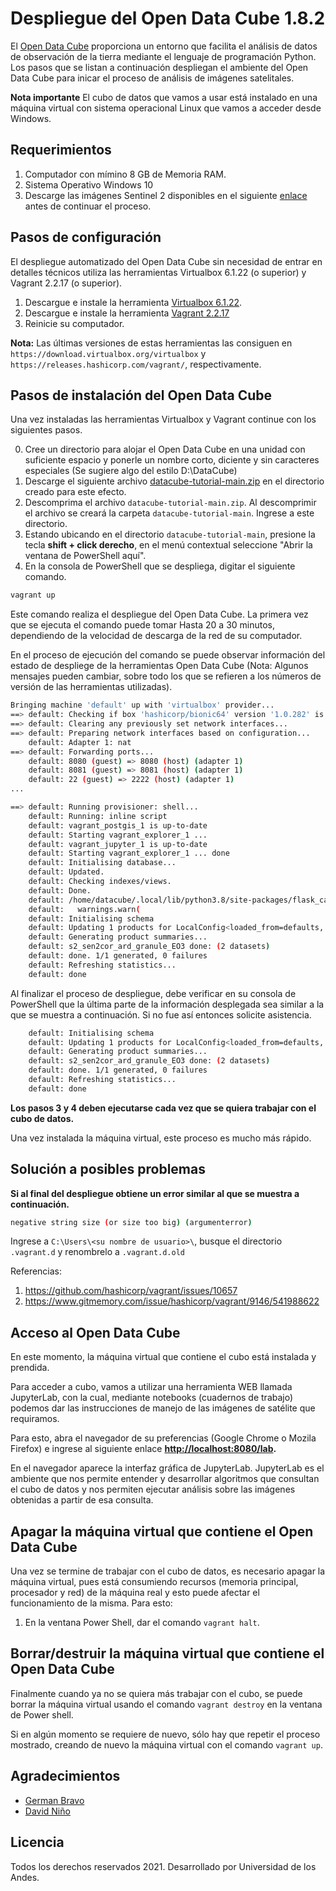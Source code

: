 # Despliegue del Open Data Cube 1.8.2

El [Open Data Cube](https://www.opendatacube.org/) proporciona un entorno que facilita el análisis de datos de observación de la tierra mediante el lenguaje de programación Python. Los pasos que se listan a continuación despliegan el ambiente del Open Data Cube para inicar el proceso de análisis de imágenes satelitales.

**Nota importante**
El cubo de datos que vamos a usar está instalado en una máquina virtual con sistema operacional Linux que vamos a acceder desde Windows.

## Requerimientos

1. Computador con mímino 8 GB de Memoria RAM.
2. Sistema Operativo Windows 10
3. Descarge las imágenes Sentinel 2 disponibles en el siguiente [enlace](https://drive.google.com/drive/folders/1eNWlKCcia3FsnhFA7k61m3pnkFp3OiF6?usp=sharing) antes de continuar el proceso.

## Pasos de configuración

El despliegue automatizado del Open Data Cube sin necesidad de entrar en detalles técnicos utiliza las herramientas Virtualbox 6.1.22 (o superior) y Vagrant 2.2.17 (o superior). 

1. Descargue e instale la herramienta [Virtualbox 6.1.22](https://download.virtualbox.org/virtualbox/6.1.22/VirtualBox-6.1.22-144080-Win.exe).
2. Descargue e instale la herramienta [Vagrant 2.2.17](https://releases.hashicorp.com/vagrant/2.2.17/vagrant_2.2.17_x86_64.msi)
3. Reinicie su computador.

**Nota:** Las últimas versiones de estas herramientas las consiguen en `https://download.virtualbox.org/virtualbox` y `https://releases.hashicorp.com/vagrant/`, respectivamente.

## Pasos de instalación del Open Data Cube 

Una vez instaladas las herramientas Virtualbox y Vagrant continue con los siguientes pasos.

0. Cree un directorio para alojar el Open Data Cube en una unidad con suficiente espacio y ponerle un nombre corto, diciente y sin caracteres especiales (Se sugiere algo del estilo D:\DataCube)
1. Descarge el siguiente archivo [datacube-tutorial-main.zip](https://github.com/MINE-Coursera/GEO_M4_DataCube/archive/refs/heads/main.zip) en el directorio creado para este efecto.
2. Descomprima el archivo `datacube-tutorial-main.zip`. Al descomprimir el archivo se creará la carpeta `datacube-tutorial-main`. Ingrese a este directorio.
3. Estando ubicando en el directorio `datacube-tutorial-main`, presione la tecla **shift + click derecho**, en el menú contextual seleccione "Abrir la ventana de PowerShell aquí".
4. En la consola de PowerShell que se despliega, digitar el siguiente comando.

```bash 
vagrant up
```

Este comando realiza el despliegue del Open Data Cube. La primera vez que se ejecuta el comando puede tomar Hasta 20 a 30 minutos, dependiendo de la velocidad de descarga de la red de su computador. 

En el proceso de ejecución del comando se puede observar información del estado de despliege de la herramientas Open Data Cube (Nota: Algunos mensajes pueden cambiar, sobre todo los que se refieren a los números de versión de las herramientas utilizadas).

```bash
Bringing machine 'default' up with 'virtualbox' provider...
==> default: Checking if box 'hashicorp/bionic64' version '1.0.282' is up to date...
==> default: Clearing any previously set network interfaces...
==> default: Preparing network interfaces based on configuration...
    default: Adapter 1: nat
==> default: Forwarding ports...
    default: 8080 (guest) => 8080 (host) (adapter 1)
    default: 8081 (guest) => 8081 (host) (adapter 1)
    default: 22 (guest) => 2222 (host) (adapter 1)
...

==> default: Running provisioner: shell...
    default: Running: inline script
    default: vagrant_postgis_1 is up-to-date
    default: Starting vagrant_explorer_1 ...
    default: vagrant_jupyter_1 is up-to-date
    default: Starting vagrant_explorer_1 ... done
    default: Initialising database...
    default: Updated.
    default: Checking indexes/views.
    default: Done.
    default: /home/datacube/.local/lib/python3.8/site-packages/flask_caching/__init__.py:201: UserWarning: Flask-Caching: CACHE_TYPE is set to null, caching is effectively disabled.
    default:   warnings.warn(
    default: Initialising schema
    default: Updating 1 products for LocalConfig<loaded_from=defaults, environment='default', config={'db_hostname': 'postgis', 'db_port': '5432', 'db_database': 'datacube', 'db_username': 'datacube', 'db_password': '***', 'index_driver': 'default', 'db_connection_timeout': '60'}>
    default: Generating product summaries...
    default: s2_sen2cor_ard_granule_EO3 done: (2 datasets)
    default: done. 1/1 generated, 0 failures
    default: Refreshing statistics...
    default: done
```

Al finalizar el proceso de despliegue, debe verificar en su consola de PowerShell que la última parte de la información desplegada sea similar a la que se muestra a continuación. Si no fue así entonces solicite asistencia.

```bash 
    default: Initialising schema
    default: Updating 1 products for LocalConfig<loaded_from=defaults, environment='default', config={'db_hostname': 'postgis', 'db_port': '5432', 'db_database': 'datacube', 'db_username': 'datacube', 'db_password': '***', 'index_driver': 'default', 'db_connection_timeout': '60'}>
    default: Generating product summaries...
    default: s2_sen2cor_ard_granule_EO3 done: (2 datasets)
    default: done. 1/1 generated, 0 failures
    default: Refreshing statistics...
    default: done
```

**Los pasos 3 y 4 deben ejecutarse cada vez que se quiera trabajar con el cubo de datos.**

Una vez instalada la máquina virtual, este proceso es mucho más rápido.

## Solución a posibles problemas

**Si al final del despliegue obtiene un error similar al que se muestra a continuación.**

```bash 
negative string size (or size too big) (argumenterror) 
````

Ingrese a `C:\Users\<su nombre de usuario>\`, busque el directorio `.vagrant.d` y renombrelo a `.vagrant.d.old`

Referencias:
1. https://github.com/hashicorp/vagrant/issues/10657
2. https://www.gitmemory.com/issue/hashicorp/vagrant/9146/541988622

## Acceso al Open Data Cube

En este momento, la máquina virtual que contiene el cubo está instalada y prendida.

Para acceder a cubo, vamos a utilizar una herramienta WEB llamada JupyterLab, con la cual, mediante notebooks (cuadernos de trabajo) podemos dar las instrucciones de manejo de las imágenes de satélite que requiramos.

Para esto, abra el navegador de su preferencias (Google Chrome o Mozila Firefox) e ingrese al siguiente enlace **[http://localhost:8080/lab](http://localhost:8080/lab).**

En el navegador aparece la interfaz gráfica de JupyterLab. JupyterLab es el ambiente que nos permite entender y desarrollar algoritmos que consultan el cubo de datos y nos permiten ejecutar análisis sobre las imágenes obtenidas a partir de esa consulta. 

## Apagar la máquina virtual que contiene el Open Data Cube

Una vez se termine de trabajar con el cubo de datos, es necesario apagar la máquina virtual, pues está consumiendo recursos (memoria principal, procesador y red) de la máquina real y esto puede afectar el funcionamiento de la misma. Para esto:

1. En la ventana Power Shell, dar el comando `vagrant halt`.

## Borrar/destruir la máquina virtual que contiene el Open Data Cube

Finalmente cuando ya no se quiera más trabajar con el cubo, se puede borrar la máquina virtual usando el comando `vagrant destroy` en la ventana de Power shell.

Si en algún momento se requiere de nuevo, sólo hay que repetir el proceso mostrado, creando de nuevo la máquina virtual con el comando `vagrant up`.


## Agradecimientos

- [German Bravo]()
- [David Niño](https://github.com/dfnino10) 

## Licencia

Todos los derechos reservados 2021. Desarrollado por Universidad de los Andes. 
